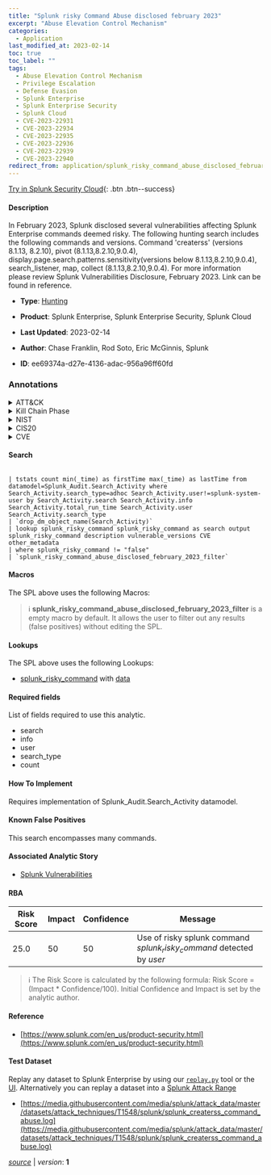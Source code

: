 ```yaml
---
title: "Splunk risky Command Abuse disclosed february 2023"
excerpt: "Abuse Elevation Control Mechanism"
categories:
  - Application
last_modified_at: 2023-02-14
toc: true
toc_label: ""
tags:
  - Abuse Elevation Control Mechanism
  - Privilege Escalation
  - Defense Evasion
  - Splunk Enterprise
  - Splunk Enterprise Security
  - Splunk Cloud
  - CVE-2023-22931
  - CVE-2023-22934
  - CVE-2023-22935
  - CVE-2023-22936
  - CVE-2023-22939
  - CVE-2023-22940
redirect_from: application/splunk_risky_command_abuse_disclosed_february_2023/
---
```




[Try in Splunk Security Cloud](https://www.splunk.com/en_us/cyber-security.html){: .btn .btn--success}

#### Description

In February 2023, Splunk disclosed several vulnerabilities affecting Splunk Enterprise commands deemed risky. The following hunting search includes the following commands and versions. Command &#39;createrss&#39; (versions 8.1.13, 8.2.10), pivot (8.1.13,8.2.10,9.0.4), display.page.search.patterns.sensitivity(versions below 8.1.13,8.2.10,9.0.4), search_listener, map, collect (8.1.13,8.2.10,9.0.4). For more information please review Splunk Vulnerabilities Disclosure, February 2023. Link can be found in reference.

- **Type**: [Hunting](https://github.com/splunk/security_content/wiki/Detection-Analytic-Types)
- **Product**: Splunk Enterprise, Splunk Enterprise Security, Splunk Cloud

- **Last Updated**: 2023-02-14
- **Author**: Chase Franklin, Rod Soto, Eric McGinnis, Splunk
- **ID**: ee69374a-d27e-4136-adac-956a96ff60fd

### Annotations
<details>
  <summary>ATT&CK</summary>

<div markdown="1">

#### [ATT&CK](https://attack.mitre.org/)

| ID          | Technique   | Tactic         |
| ----------- | ----------- |--------------- |
| [T1548](https://attack.mitre.org/techniques/T1548/) | Abuse Elevation Control Mechanism | Privilege Escalation, Defense Evasion |

</div>
</details>


<details>
  <summary>Kill Chain Phase</summary>

<div markdown="1">

* Exploitation


</div>
</details>


<details>
  <summary>NIST</summary>

<div markdown="1">

* DE.CM



</div>
</details>

<details>
  <summary>CIS20</summary>

<div markdown="1">

* CIS 3
* CIS 5
* CIS 16



</div>
</details>

<details>
  <summary>CVE</summary>

<div markdown="1">

| ID          | Summary | [CVSS](https://nvd.nist.gov/vuln-metrics/cvss) |
| ----------- | ----------- | -------------- |
| [CVE-2023-22931](https://nvd.nist.gov/vuln/detail/CVE-2023-22931) | In Splunk Enterprise versions below 8.1.13 and 8.2.10, the ‘createrss’ external search command overwrites existing Resource Description Format Site Summary (RSS) feeds without verifying permissions. This feature has been deprecated and disabled by default. | None |
| [CVE-2023-22934](https://nvd.nist.gov/vuln/detail/CVE-2023-22934) | In Splunk Enterprise versions below 8.1.13, 8.2.10, and 9.0.4, the ‘pivot’ search processing language (SPL) command lets a search bypass [SPL safeguards for risky commands](https://docs.splunk.com/Documentation/Splunk/latest/Security/SPLsafeguards) using a saved search job. The vulnerability requires an authenticated user to craft the saved job and a higher privileged user to initiate a request within their browser. The vulnerability affects instances with Splunk Web enabled. | None |
| [CVE-2023-22935](https://nvd.nist.gov/vuln/detail/CVE-2023-22935) | In Splunk Enterprise versions below 8.1.13, 8.2.10, and 9.0.4, the ‘display.page.search.patterns.sensitivity’ search parameter lets a search bypass [SPL safeguards for risky commands](https://docs.splunk.com/Documentation/Splunk/latest/Security/SPLsafeguards). The vulnerability requires a higher privileged user to initiate a request within their browser and only affects instances with Splunk Web enabled. | None |
| [CVE-2023-22936](https://nvd.nist.gov/vuln/detail/CVE-2023-22936) | In Splunk Enterprise versions below 8.1.13, 8.2.10, and 9.0.4, the ‘search_listener’ parameter in a search allows for a blind server-side request forgery (SSRF) by an authenticated user. The initiator of the request cannot see the response without the presence of an additional vulnerability within the environment. | None |
| [CVE-2023-22939](https://nvd.nist.gov/vuln/detail/CVE-2023-22939) | In Splunk Enterprise versions below 8.1.13, 8.2.10, and 9.0.4, the ‘map’ search processing language (SPL) command lets a search [bypass SPL safeguards for risky commands](https://docs.splunk.com/Documentation/Splunk/latest/Security/SPLsafeguards). The vulnerability requires a higher privileged user to initiate a request within their browser and only affects instances with Splunk Web enabled. | None |
| [CVE-2023-22940](https://nvd.nist.gov/vuln/detail/CVE-2023-22940) | In Splunk Enterprise versions below 8.1.13, 8.2.10, and 9.0.4, aliases of the ‘collect’ search processing language (SPL) command, including ‘summaryindex’, ‘sumindex’, ‘stash’,’ mcollect’, and ‘meventcollect’, were not designated as safeguarded commands. The commands could potentially allow for the exposing of data to a summary index that unprivileged users could access. The vulnerability requires a higher privileged user to initiate a request within their browser, and only affects instances with Splunk Web enabled. | None |



</div>
</details>


#### Search

```

| tstats count min(_time) as firstTime max(_time) as lastTime from datamodel=Splunk_Audit.Search_Activity where Search_Activity.search_type=adhoc Search_Activity.user!=splunk-system-user by Search_Activity.search Search_Activity.info Search_Activity.total_run_time Search_Activity.user Search_Activity.search_type 
| `drop_dm_object_name(Search_Activity)` 
| lookup splunk_risky_command splunk_risky_command as search output splunk_risky_command description vulnerable_versions CVE other_metadata 
| where splunk_risky_command != "false" 
| `splunk_risky_command_abuse_disclosed_february_2023_filter`
```

#### Macros
The SPL above uses the following Macros:

> :information_source:
> **splunk_risky_command_abuse_disclosed_february_2023_filter** is a empty macro by default. It allows the user to filter out any results (false positives) without editing the SPL.

#### Lookups
The SPL above uses the following Lookups:

* [splunk_risky_command](https://github.com/splunk/security_content/blob/develop/lookups/splunk_risky_command.yml) with [data](https://github.com/splunk/security_content/tree/develop/lookups/splunk_risky_command.csv)



#### Required fields
List of fields required to use this analytic.
* search
* info
* user
* search_type
* count



#### How To Implement
Requires implementation of Splunk_Audit.Search_Activity datamodel.
#### Known False Positives
This search encompasses many commands.

#### Associated Analytic Story
* [Splunk Vulnerabilities](/stories/splunk_vulnerabilities)




#### RBA

| Risk Score  | Impact      | Confidence   | Message      |
| ----------- | ----------- |--------------|--------------|
| 25.0 | 50 | 50 | Use of risky splunk command $splunk_risky_command$ detected by $user$ |


> :information_source:
> The Risk Score is calculated by the following formula: Risk Score = (Impact * Confidence/100). Initial Confidence and Impact is set by the analytic author.


#### Reference

* [https://www.splunk.com/en_us/product-security.html](https://www.splunk.com/en_us/product-security.html)



#### Test Dataset
Replay any dataset to Splunk Enterprise by using our [`replay.py`](https://github.com/splunk/attack_data#using-replaypy) tool or the [UI](https://github.com/splunk/attack_data#using-ui).
Alternatively you can replay a dataset into a [Splunk Attack Range](https://github.com/splunk/attack_range#replay-dumps-into-attack-range-splunk-server)

* [https://media.githubusercontent.com/media/splunk/attack_data/master/datasets/attack_techniques/T1548/splunk/splunk_createrss_command_abuse.log](https://media.githubusercontent.com/media/splunk/attack_data/master/datasets/attack_techniques/T1548/splunk/splunk_createrss_command_abuse.log)



[*source*](https://github.com/splunk/security_content/tree/develop/detections/application/splunk_risky_command_abuse_disclosed_february_2023.yml) \| *version*: **1**